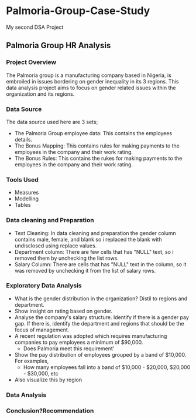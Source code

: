 # Palmoria-Group-Case-Study
My second DSA Project

## Palmoria Group HR Analysis

### Project Overview
The Palmoria group is a manufacturing company based in Nigeria, is embroiled in issues bordering on gender inequality in its 3 regions. This data analysis project aims to focus on gender related issues within the organization and its regions.

### Data Source
The data source used here are 3 sets;
- The Palmoria Group employee data: This contains the employees details.
- The Bonus Mapping: This contains rules for making payments to the employees in the company and their work rating.
- The Bonus Rules: This contains the rukes for making payments to the employees in the company and their work rating.

### Tools Used
- Measures
- Modelling
- Tables

### Data cleaning and Preparation
- Text Cleaning: In data cleaning and preparation the gender column contains male, female, and blank so i replaced the blank with undisclosed using replace values.
- Department column: There are few cells that has "NULL" text, so i removed them by unchecking the list rows.
- Salary Column: There are cells that has "NULL" text in the column, so it was removed by unchecking it from the list of salary rows.

### Exploratory Data Analysis
- What is the gender distribution in the organization? Distil to regions and department.
- Show insight on rating based on gender.
- Analyse the company's salary structure. Identify if there is a gender pay gap. If there is, identify the department and regions that should be the focus of management.
- A recent regulation was adopted which requires manufacturing companies to pay employees a minimum of $90,000.
  - Does Palmoria meet this requirement'
- Show the pay distribution of employees grouped by a band of $10,000. For examples,
  - How many employees fall into a band of $10,000 - $20,000, $20,000 - $30,000, etc
- Also visualize this by region

### Data Analysis

### Conclusion?Recommendation
